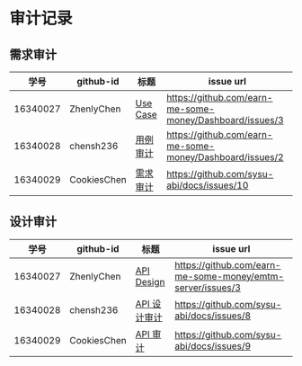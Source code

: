 # 审计记录

## 需求审计

| 学号 | github-id | 标题                                                         | issue url                                          |
| :--: | --------- | ------------------------------------------------------------ | -------------------------------------------------- |
| 16340027  | ZhenlyChen   | [Use Case](<https://github.com/earn-me-some-money/Dashboard/issues/3>) | <https://github.com/earn-me-some-money/Dashboard/issues/3> |
| 16340028 | chensh236 | [用例审计](<https://github.com/earn-me-some-money/Dashboard/issues/2>) | <https://github.com/earn-me-some-money/Dashboard/issues/2> |
| 16340029 | CookiesChen | [需求审计](<https://github.com/sysu-abi/docs/issues/10>) | <https://github.com/sysu-abi/docs/issues/10> |



## 设计审计

| 学号 | github-id | 标题                                                      | issue url                                          |
| :--: | --------- | --------------------------------------------------------- | -------------------------------------------------- |
| 16340027  | ZhenlyChen   | [API Design](<https://github.com/earn-me-some-money/emtm-server/issues/3>) | <https://github.com/earn-me-some-money/emtm-server/issues/3> |
| 16340028 | chensh236 | [API 设计审计](<https://github.com/sysu-abi/docs/issues/8>) | <https://github.com/sysu-abi/docs/issues/8> |
| 16340029 | CookiesChen | [API 审计](<https://github.com/sysu-abi/docs/issues/9>) | <https://github.com/sysu-abi/docs/issues/9> |
